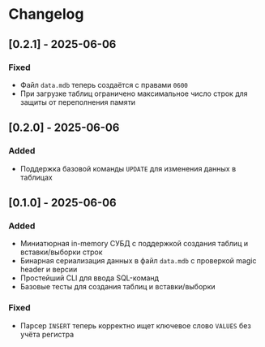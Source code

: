 # Changelog

## [0.2.1] - 2025-06-06
### Fixed
- Файл `data.mdb` теперь создаётся с правами `0600`
- При загрузке таблиц ограничено максимальное число строк для защиты от переполнения памяти

## [0.2.0] - 2025-06-06
### Added
- Поддержка базовой команды `UPDATE` для изменения данных в таблицах

## [0.1.0] - 2025-06-06
### Added
- Миниатюрная in-memory СУБД с поддержкой создания таблиц и вставки/выборки строк
- Бинарная сериализация данных в файл `data.mdb` с проверкой magic header и версии
- Простейший CLI для ввода SQL-команд
- Базовые тесты для создания таблиц и вставки/выборки

### Fixed
- Парсер `INSERT` теперь корректно ищет ключевое слово `VALUES` без учёта регистра

